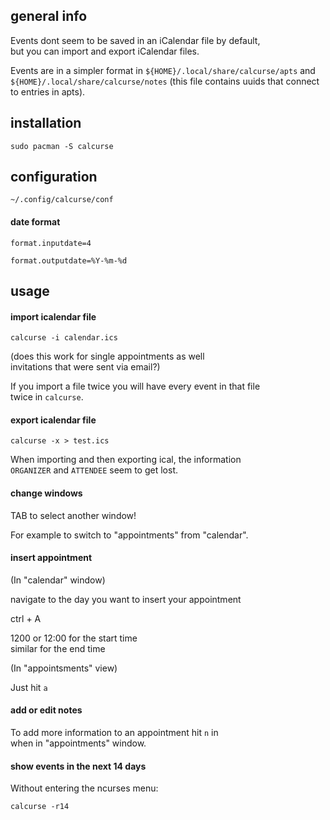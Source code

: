 ## general info

Events dont seem to be saved in an iCalendar file by default,\
but you can import and export iCalendar files.

Events are in a simpler format in `${HOME}/.local/share/calcurse/apts` and \
`${HOME}/.local/share/calcurse/notes` (this file contains uuids that connect to entries in apts).

## installation

```
sudo pacman -S calcurse
```

## configuration

`~/.config/calcurse/conf`

#### date format

```
format.inputdate=4
```

```
format.outputdate=%Y-%m-%d
```

## usage

#### import icalendar file

```
calcurse -i calendar.ics
```

(does this work for single appointments as well \
invitations that were sent via email?)

If you import a file twice you will have every event in that file \
twice in `calcurse`.

#### export icalendar file

```
calcurse -x > test.ics
```

When importing and then exporting ical, the information \
`ORGANIZER` and `ATTENDEE` seem to get lost.

#### change windows

TAB to select another window!

For example to switch to "appointments" from "calendar".

#### insert appointment

(In "calendar" window)

navigate to the day you want to insert your appointment

ctrl + A

1200 or 12:00 for the start time \
similar for the end time

(In "appointsments" view)

Just hit `a`

#### add or edit notes

To add more information to an appointment hit `n` in \
when in "appointments" window.

#### show events in the next 14 days

Without entering the ncurses menu:
```
calcurse -r14
```
